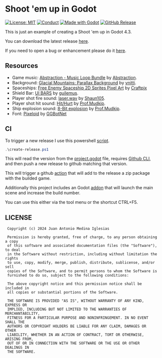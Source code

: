 ﻿# Shoot 'em up in Godot
[![License: MIT](https://img.shields.io/badge/License-MIT-478CBF.svg?style=for-the-badge)](https://opensource.org/licenses/MIT)
[![Conduct](https://img.shields.io/badge/Conduct-Covenat%202.0-478CBF.svg?style=for-the-badge)](https://www.contributor-covenant.org/version/2/0/code_of_conduct/)
[![Made with Godot](https://img.shields.io/badge/GODOT-4.3-478CBF?style=for-the-badge&logo=godot%20engine&logoColor=white)](https://godotengine.org)
[![GitHub Release](https://img.shields.io/github/v/release/juan-medina/godot-shootem-up.svg?style=for-the-badge&color=478CBF&label=Last%20game%20release)](https://github.com/juan-medina/godot-shootem-up/releases/latest)

This is just an example of creating a Shoot 'em up in Godot 4.3.

You can download the latest release [here](https://github.com/juan-medina/godot-shootem-up/releases/latest).

If you need to open a bug or enhancement please do it [here](https://github.com/juan-medina/godot-shootem-up/issues/new/choose).

## Resources

- Game music: [Abstraction - Music Loop Bundle](https://tallbeard.itch.io/music-loop-bundle) by [Abstraction](https://abstractionmusic.com).
- Background: [Glacial Mountains: Parallax Background](https://vnitti.itch.io/glacial-mountains-parallax-background) by [vnitti](https://vnitti.itch.io/).
- Spaceships: [Free Enemy Spaceship 2D Sprites Pixel Art](https://free-game-assets.itch.io/free-enemy-spaceship-2d-sprites-pixel-art) by [Craftpix](https://craftpix.net/)
- Shield Bar: [UI BARS](https://guilemus.itch.io/ui-bars) by [guilemus](https://guilemus.itch.io/).
- Player shot fire sound: [laser.wav](https://freesound.org/people/Shaun105/sounds/268168) by [Shaun105](https://freesound.org/people/Shaun105/).
- Player shot hit sound: [Hit/Hurt](https://freesound.org/people/Prof.Mudkip/sounds/398957/) by [Prof.Mudkip](https://freesound.org/people/Prof.Mudkip/).
- Ship explosion sound: [8-Bit explosion](https://freesound.org/people/Prof.Mudkip/sounds/386862/) by [Prof.Mudkip](https://freesound.org/people/Prof.Mudkip/).
- Font: [Pixeloid](https://www.fontspace.com/pixeloid-font-f69232) by [GGBotNet](https://www.fontspace.com/ggbotnet)

## CI
To trigger a new release I use this powershell [script](create-release.ps1).

```powershell
.\create-release.ps1
```

This will read the version from the [project.godot](project.godot) file, requires [Github CLI](https://cli.github.com/), and then push a new release to github matching that version.

This will trigger a github [action](.github/workflows/release.yaml) that will add to the release a zip package with the builded game.

Additionally this project includes an Godot [addon](addons/build_version/) that will launch the main scene and increase the build number.

You can use this either via the tool menu or the shortcut CTRL+F5.

## LICENSE
```
 Copyright (c) 2024 Juan Antonio Medina Iglesias

 Permission is hereby granted, free of charge, to any person obtaining a copy
 of this software and associated documentation files (the "Software"), to deal
 in the Software without restriction, including without limitation the rights
 to use, copy, modify, merge, publish, distribute, sublicense, and/or sell
 copies of the Software, and to permit persons to whom the Software is
 furnished to do so, subject to the following conditions:

 The above copyright notice and this permission notice shall be included in
 all copies or substantial portions of the Software.

 THE SOFTWARE IS PROVIDED "AS IS", WITHOUT WARRANTY OF ANY KIND, EXPRESS OR
 IMPLIED, INCLUDING BUT NOT LIMITED TO THE WARRANTIES OF MERCHANTABILITY,
 FITNESS FOR A PARTICULAR PURPOSE AND NONINFRINGEMENT. IN NO EVENT SHALL THE
 AUTHORS OR COPYRIGHT HOLDERS BE LIABLE FOR ANY CLAIM, DAMAGES OR OTHER
 LIABILITY, WHETHER IN AN ACTION OF CONTRACT, TORT OR OTHERWISE, ARISING FROM,
 OUT OF OR IN CONNECTION WITH THE SOFTWARE OR THE USE OR OTHER DEALINGS IN
 THE SOFTWARE.
```
